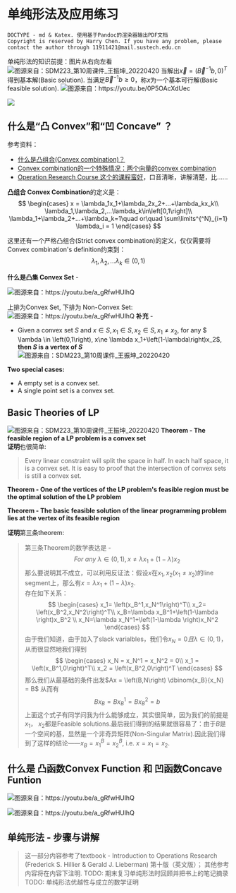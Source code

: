# 单纯形法及应用练习
````
DOCTYPE - md & Katex. 使用基于Pandoc的渲染器输出PDF文档
Copyright is reserved by Harry Chen. If you have any problem, please contact the author through 11911421@mail.sustech.edu.cn
````

单纯形法的知识前提：图片从右向左看
![](source/img/Basic%20Feasible%20solution%20基本可行解%20说明.png '图源来自：SDM223_第10周课件_王振坤_20220420')
当解出$\vec x = \left(\vec B\mathop{{}}\nolimits^{{-1}}b,0\right)^T$得到基本解(Basic solution).
当满足$\vec B\mathop{{}}\nolimits^{{-1}}b\ge0$，称$x$为一个基本可行解(Basic feasible solution).
![](source/img/什么是基本可行解.png '图源来自：https://youtu.be/0P5OAcXdUec')

![](source/img/什么是基本可行解(Basic%20feasible%20solution).png)

## 什么是“凸 Convex”和“凹 Concave” ？
参考资料：
+ [什么是凸组合(Convex combination)？](https://zh.wikipedia.org/wiki/%E5%87%B8%E7%BB%84%E5%90%88)
+ [Convex combination的一个特殊情况：两个向量的convex combination](https://www.youtube.com/watch?v=qy9jB5ydxGo)
+ [Operation Research Course 这个的课程蛮好](https://www.youtube.com/watch?v=a_gRfwHUlhQ)，口音清晰，讲解清楚，比......

**凸组合 Convex Combination**的定义是：
$$
\begin{cases}
x = \lambda_1x_1+\lambda_2x_2+...+\lambda_kx_k\\
\lambda_1,\lambda_2,...\lambda_k\in\left[0,1\right]\\
\lambda_1+\lambda_2+...+\lambda_k=1\quad or\quad \sum\limits^{^N}_{i=1} \lambda_i = 1
\end{cases}
$$  

这里还有一个严格凸组合(Strict convex combination)的定义，仅仅需要将 Convex combination's definition约束到：
$$\lambda_1,\lambda_2,...\lambda_k\in\left(0,1\right)$$

**什么是凸集 Convex Set** - 

![](source/img/凸集的定义.png '图源来自：https://youtu.be/a_gRfwHUlhQ')

上排为Convex Set, 下排为 Non-Convex Set:
![](source/img/Convex%20Set%20示意.png '图源来自：https://youtu.be/a_gRfwHUlhQ')
**补充** -
+ Given a convex set $S$ and $x\in S, x_1\in S, x_2\in S, x_1\ne x_2$, for any $ \lambda \in \left(0,1\right), x\ne \lambda x_1+\left(1-\lambda\right)x_2$, **then $S$ is a vertex of $S$**
![](source/img/图示凸集合.png '图源来自：SDM223_第10周课件_王振坤_20220420')

**Two special cases:**
+ A empty set is a convex set.
+ A single point set is a convex set.

## Basic Theories of LP
![](source/img/Basic%20theories%20of%20LP.png '图源来自：SDM223_第10周课件_王振坤_20220420')
**Theorem - The feasible region of a LP problem is a convex set**  
**证明**也很简单: 
> Every linear constraint will split the space in half. In each half space, it is a convex set. It is easy to proof that the intersection of convex sets is still a convex set.

**Theorem - One of the vertices of the LP problem's feasible region must be the optimal solution of the LP problem**

**Theorem - The basic feasible solution of the linear programming problem lies at the vertex of its feasible region**

**证明**第三条theorem:  
>第三条Theorem的数学表达是 - $$ For\ any\ \lambda\in\left(0,1\right),x\ne\lambda x_1+\left(1-\lambda\right)x_2$$
那么要说明其不成立，可以利用反证法：假设$x$在$x_1,x_2$($x_1\ne x_2$)的line segment上，那么有$x = \lambda x_1+\left(1-\lambda\right)x_2$.  
存在如下关系：
$$
\begin{cases}
x_1= \left(x_B^1,x_N^1\right)^T\\
x_2= \left(x_B^2,x_N^2\right)^T\\
x_B=\lambda x_B^1+\left(1-\lambda \right)x_B^2 \\
x_N=\lambda x_N^1+\left(1-\lambda \right)x_N^2
\end{cases}
$$
由于我们知道，由于加入了slack varialbles，我们令$x_N = 0 且 \lambda\in\left(0,1\right)$，从而很显然地我们得到
$$
\begin{cases}
x_N = x_N^1 = x_N^2 = 0\\
x_1 = \left(x_B^1,0\right)^T\\
x_2 = \left(x_B^2,0\right)^T
\end{cases}
$$
那么我们从最基础的条件出发$Ax = \left(B,N\right) 	\dbinom{x_B}{x_N} = B$ 从而有
$$Bx_B = Bx_B^1 =Bx_B^2 = b $$
上面这个式子有同学问我为什么能够成立，其实很简单，因为我们的前提是$x_1，\ x_2$都是Feasible solutions.最后我们得到的结果就很容易了：由于$B$是一个空间的基，显然是一个非奇异矩阵(Non-Singular Matrix).因此我们得到了这样的结论——$x_B=x_1^B=x_2^B$, i.e. $x=x_1=x_2$.

## 什么是 凸函数Convex Function 和 凹函数Concave Funtion

![](source/img/Definition%20of%20Convex%20Function.png '图源来自：https://youtu.be/a_gRfwHUlhQ')

![](source/img/Definition%20of%20Concave%20Function.png '图源来自：https://youtu.be/a_gRfwHUlhQ')

## 单纯形法 - 步骤与讲解
>这一部分内容参考了textbook - Introduction to Operations Research (Frederick S. Hillier & Gerald J. Lieberman) 第十版（英文版）；
>其他参考内容将在内容下注明.
TODO: 期末复习单纯形法时回顾并把书上的笔记摘录
TODO: 单纯形法优越性与成立的数学证明







